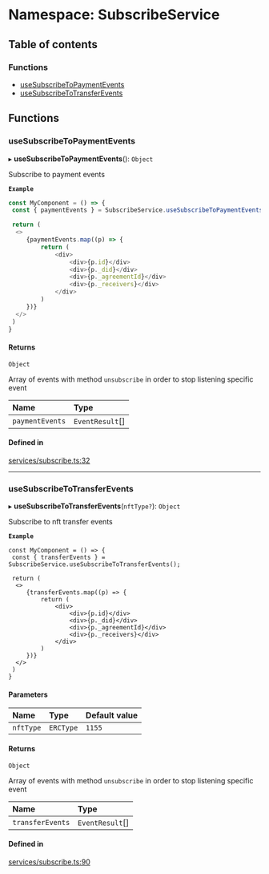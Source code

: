 # Namespace: SubscribeService

## Table of contents

### Functions

- [useSubscribeToPaymentEvents](SubscribeService.md#usesubscribetopaymentevents)
- [useSubscribeToTransferEvents](SubscribeService.md#usesubscribetotransferevents)

## Functions

### useSubscribeToPaymentEvents

▸ **useSubscribeToPaymentEvents**(): `Object`

Subscribe to payment events

**`Example`**

```typescript
const MyComponent = () => {
 const { paymentEvents } = SubscribeService.useSubscribeToPaymentEvents();

 return (
  <>
     {paymentEvents.map((p) => {
         return (
             <div>
                 <div>{p.id}</div>
                 <div>{p._did}</div>
                 <div>{p._agreementId}</div>
                 <div>{p._receivers}</div>
             </div>
         )
     })}
  </>
 )
}
```

#### Returns

`Object`

Array of events with method `unsubscribe` in order to stop listening specific event

| Name | Type |
| :------ | :------ |
| `paymentEvents` | `EventResult`[] |

#### Defined in

[services/subscribe.ts:32](https://github.com/nevermined-io/react-components/blob/aeff03c/catalog/src/services/subscribe.ts#L32)

___

### useSubscribeToTransferEvents

▸ **useSubscribeToTransferEvents**(`nftType?`): `Object`

Subscribe to nft transfer events

**`Example`**

```tsx
const MyComponent = () => {
 const { transferEvents } = SubscribeService.useSubscribeToTransferEvents();

 return (
  <>
     {transferEvents.map((p) => {
         return (
             <div>
                 <div>{p.id}</div>
                 <div>{p._did}</div>
                 <div>{p._agreementId}</div>
                 <div>{p._receivers}</div>
             </div>
         )
     })}
  </>
 )
}
```

#### Parameters

| Name | Type | Default value |
| :------ | :------ | :------ |
| `nftType` | `ERCType` | `1155` |

#### Returns

`Object`

Array of events with method `unsubscribe` in order to stop listening specific event

| Name | Type |
| :------ | :------ |
| `transferEvents` | `EventResult`[] |

#### Defined in

[services/subscribe.ts:90](https://github.com/nevermined-io/react-components/blob/aeff03c/catalog/src/services/subscribe.ts#L90)
